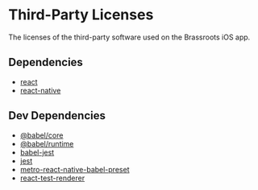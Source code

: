 # Third-Party Licenses

<a name="third_party"></a>

The licenses of the third-party software used on the Brassroots iOS app.

## Dependencies

* [react](#react)
* [react-native](#react-native)

## Dev Dependencies

* [@babel/core](#babel-core)
* [@babel/runtime](#babel-runtime)
* [babel-jest](#babel-jest)
* [jest](#jest)
* [metro-react-native-babel-preset](#metro-react-native-babel-preset)
* [react-test-renderer](#react-test-renderer)
